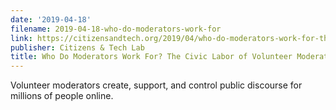 ```yaml
---
date: '2019-04-18'
filename: 2019-04-18-who-do-moderators-work-for
link: https://citizensandtech.org/2019/04/who-do-moderators-work-for-the-civic-labor-of-volunteer-moderators-online/
publisher: Citizens & Tech Lab
title: Who Do Moderators Work For? The Civic Labor of Volunteer Moderators Online
---
```


Volunteer moderators create, support, and control public discourse for millions of people online.